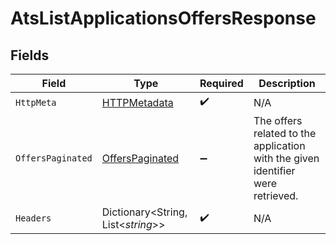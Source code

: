 # AtsListApplicationsOffersResponse


## Fields

| Field                                                                           | Type                                                                            | Required                                                                        | Description                                                                     |
| ------------------------------------------------------------------------------- | ------------------------------------------------------------------------------- | ------------------------------------------------------------------------------- | ------------------------------------------------------------------------------- |
| `HttpMeta`                                                                      | [HTTPMetadata](../../Models/Components/HTTPMetadata.md)                         | :heavy_check_mark:                                                              | N/A                                                                             |
| `OffersPaginated`                                                               | [OffersPaginated](../../Models/Components/OffersPaginated.md)                   | :heavy_minus_sign:                                                              | The offers related to the application with the given identifier were retrieved. |
| `Headers`                                                                       | Dictionary<String, List<*string*>>                                              | :heavy_check_mark:                                                              | N/A                                                                             |